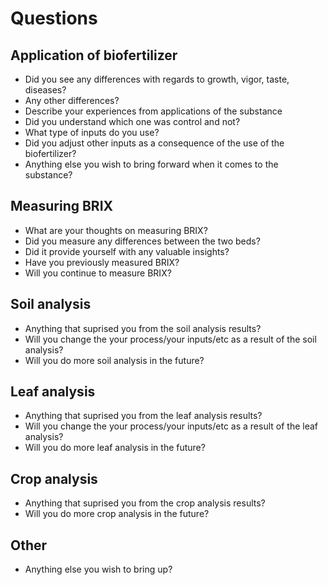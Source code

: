 # Questions

## Application of biofertilizer

* Did you see any differences with regards to growth, vigor, taste, diseases?
* Any other differences?
* Describe your experiences from applications of the substance
* Did you understand which one was control and not?
* What type of inputs do you use?
* Did you adjust other inputs as a consequence of the use of the biofertilizer?
* Anything else you wish to bring forward when it comes to the substance?

## Measuring BRIX

* What are your thoughts on measuring BRIX?
* Did you measure any differences between the two beds?
* Did it provide yourself with any valuable insights?
* Have you previously measured BRIX?
* Will you continue to measure BRIX?
  
## Soil analysis

* Anything that suprised you from the soil analysis results?
* Will you change the your process/your inputs/etc as a result of the soil analysis?
* Will you do more soil analysis in the future?

## Leaf analysis

* Anything that suprised you from the leaf analysis results?
* Will you change the your process/your inputs/etc as a result of the leaf analysis?
* Will you do more leaf analysis in the future?

## Crop analysis

* Anything that suprised you from the crop analysis results?
* Will you do more crop analysis in the future?

## Other

* Anything else you wish to bring up?
